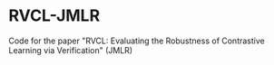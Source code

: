 # RVCL-JMLR
Code for the paper "RVCL: Evaluating the Robustness of Contrastive Learning via Verification" (JMLR)
